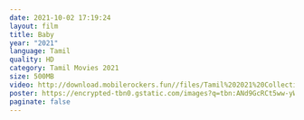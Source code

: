 ```yaml
---
date: 2021-10-02 17:19:24
layout: film
title: Baby
year: "2021"
language: Tamil
quality: HD
category: Tamil Movies 2021
size: 500MB
video: http://download.mobilerockers.fun//files/Tamil%202021%20Collection/Baby%20(2021)/Baby%20(2021)%20Full%20Movies/Baby%20(2021)%20HDRip/Baby%20(2021)%20HDRip%20Single%20Part.mp4
poster: https://encrypted-tbn0.gstatic.com/images?q=tbn:ANd9GcRCt5ww-yWwfZdhytSrzwJ7roiYb2adBzZixQ&usqp=CAU
paginate: false
---
```

